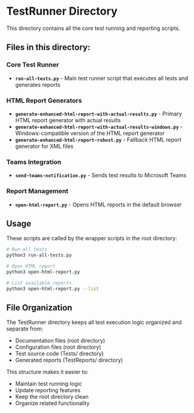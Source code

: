 # TestRunner Directory

This directory contains all the core test running and reporting scripts.

## Files in this directory:

### Core Test Runner
- **`run-all-tests.py`** - Main test runner script that executes all tests and generates reports

### HTML Report Generators
- **`generate-enhanced-html-report-with-actual-results.py`** - Primary HTML report generator with actual results
- **`generate-enhanced-html-report-with-actual-results-windows.py`** - Windows-compatible version of the HTML report generator
- **`generate-enhanced-html-report-robust.py`** - Fallback HTML report generator for XML files

### Teams Integration
- **`send-teams-notification.py`** - Sends test results to Microsoft Teams

### Report Management
- **`open-html-report.py`** - Opens HTML reports in the default browser

## Usage

These scripts are called by the wrapper scripts in the root directory:

```bash
# Run all tests
python3 run-all-tests.py

# Open HTML report
python3 open-html-report.py

# List available reports
python3 open-html-report.py --list
```

## File Organization

The TestRunner directory keeps all test execution logic organized and separate from:
- Documentation files (root directory)
- Configuration files (root directory)
- Test source code (Tests/ directory)
- Generated reports (TestReports/ directory)

This structure makes it easier to:
- Maintain test running logic
- Update reporting features
- Keep the root directory clean
- Organize related functionality
